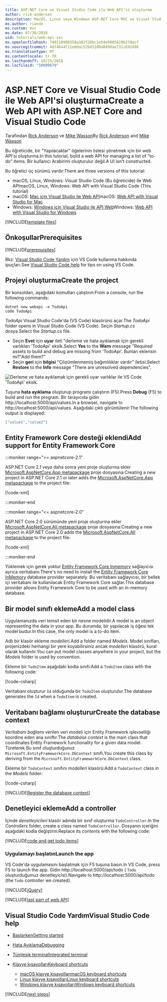 ```yaml
---
title: ASP.NET Core ve Visual Studio Code ile Web API'si oluşturma
author: rick-anderson
description: MacOS, Linux veya Windows ASP.NET Core MVC ve Visual Studio Code ile bir web API'si oluşturma
ms.author: riande
ms.custom: mvc
ms.date: 07/30/2018
uid: tutorials/web-api-vsc
ms.openlocfilehash: 740110908358a382f20bc1e54e98056296278acf
ms.sourcegitcommit: 4d74644f11e0dac52b4510048490ae731c691496
ms.translationtype: MT
ms.contentlocale: tr-TR
ms.lasthandoff: 10/25/2018
ms.locfileid: "50089670"
---
```

# <a name="create-a-web-api-with-aspnet-core-and-visual-studio-code"></a><span data-ttu-id="e4c64-103">ASP.NET Core ve Visual Studio Code ile Web API'si oluşturma</span><span class="sxs-lookup"><span data-stu-id="e4c64-103">Create a Web API with ASP.NET Core and Visual Studio Code</span></span>

<span data-ttu-id="e4c64-104">Tarafından [Rick Anderson](https://twitter.com/RickAndMSFT) ve [Mike Wasson](https://github.com/mikewasson)</span><span class="sxs-lookup"><span data-stu-id="e4c64-104">By [Rick Anderson](https://twitter.com/RickAndMSFT) and [Mike Wasson](https://github.com/mikewasson)</span></span>

<span data-ttu-id="e4c64-105">Bu öğreticide, bir "Yapılacaklar" öğelerinin listesi yönetmek için bir web API'si oluşturma.</span><span class="sxs-lookup"><span data-stu-id="e4c64-105">In this tutorial, build a web API for managing a list of "to-do" items.</span></span> <span data-ttu-id="e4c64-106">Bir kullanıcı Arabirimi oluşturulur değil.</span><span class="sxs-lookup"><span data-stu-id="e4c64-106">A UI isn't constructed.</span></span>

<span data-ttu-id="e4c64-107">Bu öğretici üç sürümü vardır:</span><span class="sxs-lookup"><span data-stu-id="e4c64-107">There are three versions of this tutorial:</span></span>

* <span data-ttu-id="e4c64-108">macOS, Linux, Windows: Visual Studio Code (Bu öğreticide) ile Web API</span><span class="sxs-lookup"><span data-stu-id="e4c64-108">macOS, Linux, Windows: Web API with Visual Studio Code (This tutorial)</span></span>
* <span data-ttu-id="e4c64-109">macOS: [Mac için Visual Studio ile Web API](xref:tutorials/first-web-api-mac)</span><span class="sxs-lookup"><span data-stu-id="e4c64-109">macOS: [Web API with Visual Studio for Mac](xref:tutorials/first-web-api-mac)</span></span>
* <span data-ttu-id="e4c64-110">Windows: [Windows için Visual Studio ile API Web](xref:tutorials/first-web-api)</span><span class="sxs-lookup"><span data-stu-id="e4c64-110">Windows: [Web API with Visual Studio for Windows](xref:tutorials/first-web-api)</span></span>

<!-- WARNING: The code AND images in this doc are used by uid: tutorials/web-api-vsc, tutorials/first-web-api-mac and tutorials/first-web-api. If you change any code/images in this tutorial, update uid: tutorials/web-api-vsc -->

[!INCLUDE[template files](../includes/webApi/intro.md)]

## <a name="prerequisites"></a><span data-ttu-id="e4c64-111">Önkoşullar</span><span class="sxs-lookup"><span data-stu-id="e4c64-111">Prerequisites</span></span>

[!INCLUDE[prerequisites](~/includes/net-core-prereqs-vscode.md)]

<span data-ttu-id="e4c64-112">Bkz: [Visual Studio Code Yardım](#visual-studio-code-help) için VS Code kullanma hakkında ipuçları.</span><span class="sxs-lookup"><span data-stu-id="e4c64-112">See [Visual Studio Code help](#visual-studio-code-help) for tips on using VS Code.</span></span>

## <a name="create-the-project"></a><span data-ttu-id="e4c64-113">Projeyi oluşturma</span><span class="sxs-lookup"><span data-stu-id="e4c64-113">Create the project</span></span>

<span data-ttu-id="e4c64-114">Bir konsoldan, aşağıdaki komutları çalıştırın:</span><span class="sxs-lookup"><span data-stu-id="e4c64-114">From a console, run the following commands:</span></span>

```console
dotnet new webapi -o TodoApi
code TodoApi
```

<span data-ttu-id="e4c64-115">*TodoApi* Visual Studio Code'da (VS Code) klasörünü açar.</span><span class="sxs-lookup"><span data-stu-id="e4c64-115">The *TodoApi* folder opens in Visual Studio Code (VS Code).</span></span> <span data-ttu-id="e4c64-116">Seçin *Startup.cs* dosya.</span><span class="sxs-lookup"><span data-stu-id="e4c64-116">Select the *Startup.cs* file.</span></span>

* <span data-ttu-id="e4c64-117">Seçin **Evet** için **uyar** ileti "derleme ve hata ayıklamak için gerekli varlıkları 'TodoApi' eksik.</span><span class="sxs-lookup"><span data-stu-id="e4c64-117">Select **Yes** to the **Warn** message "Required assets to build and debug are missing from 'TodoApi'.</span></span> <span data-ttu-id="e4c64-118">Bunları eklensin mi?"</span><span class="sxs-lookup"><span data-stu-id="e4c64-118">Add them?"</span></span>
* <span data-ttu-id="e4c64-119">Seçin **geri** için **bilgisi** "Çözümlenmemiş bağımlılıklar vardır" iletisi.</span><span class="sxs-lookup"><span data-stu-id="e4c64-119">Select **Restore** to the **Info** message "There are unresolved dependencies".</span></span>

<!-- uid: tutorials/first-mvc-app-xplat/start-mvc uses the pic below. If you change it, make sure it's consistent -->

![Derleme ve hata ayıklamak için gerekli uyar varlıklar ile VS Code 'TodoApi' eksik.](web-api-vsc/_static/vsc_restore.png)

<span data-ttu-id="e4c64-123">Tuşuna **hata ayıklama** oluşturup programı çalıştırın (F5).</span><span class="sxs-lookup"><span data-stu-id="e4c64-123">Press **Debug** (F5) to build and run the program.</span></span> <span data-ttu-id="e4c64-124">Bir tarayıcıda gidin http://localhost:5000/api/values.</span><span class="sxs-lookup"><span data-stu-id="e4c64-124">In a browser, navigate to http://localhost:5000/api/values.</span></span> <span data-ttu-id="e4c64-125">Aşağıdaki çıktı görüntülenir:</span><span class="sxs-lookup"><span data-stu-id="e4c64-125">The following output is displayed:</span></span>

```json
["value1","value2"]
```



## <a name="add-support-for-entity-framework-core"></a><span data-ttu-id="e4c64-126">Entity Framework Core desteği eklendi</span><span class="sxs-lookup"><span data-stu-id="e4c64-126">Add support for Entity Framework Core</span></span>

:::moniker range=">= aspnetcore-2.1"

<span data-ttu-id="e4c64-127">ASP.NET Core 2.1 veya daha sonra yeni proje oluşturma ekler [Microsoft.AspNetCore.App metapackage](xref:fundamentals/metapackage-app) proje dosyasına:</span><span class="sxs-lookup"><span data-stu-id="e4c64-127">Creating a new project in ASP.NET Core 2.1 or later adds the [Microsoft.AspNetCore.App metapackage](xref:fundamentals/metapackage-app) to the project file:</span></span>

[!code-xml[](first-web-api/samples/2.1/TodoApi/TodoApi.csproj?name=snippet_Metapackage&highlight=2)]

:::moniker-end

:::moniker range="<= aspnetcore-2.0"

<span data-ttu-id="e4c64-128">ASP.NET Core 2.0 sürümünde yeni proje oluşturma ekler [Microsoft.AspNetCore.All metapackage](xref:fundamentals/metapackage) proje dosyasına:</span><span class="sxs-lookup"><span data-stu-id="e4c64-128">Creating a new project in ASP.NET Core 2.0 adds the [Microsoft.AspNetCore.All metapackage](xref:fundamentals/metapackage) to the project file:</span></span>

[!code-xml[](first-web-api/samples/2.0/TodoApi/TodoApi.csproj?name=snippet_Metapackage&highlight=2)]

:::moniker-end

<span data-ttu-id="e4c64-129">Yüklemek için gerek yoktur [Entity Framework Core Inmemory](/ef/core/providers/in-memory/) sağlayıcısı ayrıca veritabanı.</span><span class="sxs-lookup"><span data-stu-id="e4c64-129">There's no need to install the [Entity Framework Core InMemory](/ef/core/providers/in-memory/) database provider separately.</span></span> <span data-ttu-id="e4c64-130">Bu veritabanı sağlayıcısı, bir bellek içi veritabanı ile kullanılacak Entity Framework Core sağlar.</span><span class="sxs-lookup"><span data-stu-id="e4c64-130">This database provider allows Entity Framework Core to be used with an in-memory database.</span></span>

## <a name="add-a-model-class"></a><span data-ttu-id="e4c64-131">Bir model sınıfı ekleme</span><span class="sxs-lookup"><span data-stu-id="e4c64-131">Add a model class</span></span>

<span data-ttu-id="e4c64-132">Uygulamanızda veri temsil eden bir nesne modelidir.</span><span class="sxs-lookup"><span data-stu-id="e4c64-132">A model is an object representing the data in your app.</span></span> <span data-ttu-id="e4c64-133">Bu durumda, bir yapılacak iş öğesi tek model budur.</span><span class="sxs-lookup"><span data-stu-id="e4c64-133">In this case, the only model is a to-do item.</span></span>

<span data-ttu-id="e4c64-134">Adlı bir klasör ekleme *modelleri*.</span><span class="sxs-lookup"><span data-stu-id="e4c64-134">Add a folder named *Models*.</span></span> <span data-ttu-id="e4c64-135">Model sınıfları, projenizdeki herhangi bir yere koyabilirsiniz ancak *modelleri* klasörü, kural olarak kullanılır.</span><span class="sxs-lookup"><span data-stu-id="e4c64-135">You can put model classes anywhere in your project, but the *Models* folder is used by convention.</span></span>

<span data-ttu-id="e4c64-136">Ekleme bir `TodoItem` aşağıdaki kodla sınıfı:</span><span class="sxs-lookup"><span data-stu-id="e4c64-136">Add a `TodoItem` class with the following code:</span></span>

[!code-csharp[](first-web-api/samples/2.0/TodoApi/Models/TodoItem.cs)]

<span data-ttu-id="e4c64-137">Veritabanı oluşturur `Id` olduğunda bir `TodoItem` oluşturulur.</span><span class="sxs-lookup"><span data-stu-id="e4c64-137">The database generates the `Id` when a `TodoItem` is created.</span></span>

## <a name="create-the-database-context"></a><span data-ttu-id="e4c64-138">Veritabanı bağlamı oluşturur</span><span class="sxs-lookup"><span data-stu-id="e4c64-138">Create the database context</span></span>

<span data-ttu-id="e4c64-139">*Veritabanı bağlamı* verilen veri modeli için Entity Framework işlevselliği koordine eden ana sınıftır.</span><span class="sxs-lookup"><span data-stu-id="e4c64-139">The *database context* is the main class that coordinates Entity Framework functionality for a given data model.</span></span> <span data-ttu-id="e4c64-140">Türeterek Bu sınıf oluşturduğunuz `Microsoft.EntityFrameworkCore.DbContext` sınıfı.</span><span class="sxs-lookup"><span data-stu-id="e4c64-140">You create this class by deriving from the `Microsoft.EntityFrameworkCore.DbContext` class.</span></span>

<span data-ttu-id="e4c64-141">Ekleme bir `TodoContext` sınıfını *modelleri* klasörü:</span><span class="sxs-lookup"><span data-stu-id="e4c64-141">Add a `TodoContext` class in the *Models* folder:</span></span>

[!code-csharp[](first-web-api/samples/2.0/TodoApi/Models/TodoContext.cs)]

[!INCLUDE[Register the database context](../includes/webApi/register_dbContext.md)]

## <a name="add-a-controller"></a><span data-ttu-id="e4c64-142">Denetleyici ekleme</span><span class="sxs-lookup"><span data-stu-id="e4c64-142">Add a controller</span></span>

<span data-ttu-id="e4c64-143">İçinde *denetleyicileri* klasör adında bir sınıf oluşturma `TodoController`.</span><span class="sxs-lookup"><span data-stu-id="e4c64-143">In the *Controllers* folder, create a class named `TodoController`.</span></span> <span data-ttu-id="e4c64-144">Dosyanın içeriğini aşağıdaki kodla değiştirin:</span><span class="sxs-lookup"><span data-stu-id="e4c64-144">Replace its contents with the following code:</span></span>

[!INCLUDE[code and get todo items](../includes/webApi/getTodoItems.md)]

### <a name="launch-the-app"></a><span data-ttu-id="e4c64-145">Uygulamayı başlatın</span><span class="sxs-lookup"><span data-stu-id="e4c64-145">Launch the app</span></span>

<span data-ttu-id="e4c64-146">VS Code'da uygulamasını başlatmak için F5 tuşuna basın.</span><span class="sxs-lookup"><span data-stu-id="e4c64-146">In VS Code, press F5 to launch the app.</span></span> <span data-ttu-id="e4c64-147">Gidin http://localhost:5000/api/todo ( `Todo` oluşturduğumuz denetleyicisi).</span><span class="sxs-lookup"><span data-stu-id="e4c64-147">Navigate to http://localhost:5000/api/todo (the `Todo` controller we created).</span></span>

[!INCLUDE[jQuery](../includes/webApi/add-jquery.md)]

[!INCLUDE[last part of web API](../includes/webApi/end.md)]

## <a name="visual-studio-code-help"></a><span data-ttu-id="e4c64-148">Visual Studio Code Yardım</span><span class="sxs-lookup"><span data-stu-id="e4c64-148">Visual Studio Code help</span></span>

* [<span data-ttu-id="e4c64-149">Başlarken</span><span class="sxs-lookup"><span data-stu-id="e4c64-149">Getting started</span></span>](https://code.visualstudio.com/docs)
* [<span data-ttu-id="e4c64-150">Hata Ayıklama</span><span class="sxs-lookup"><span data-stu-id="e4c64-150">Debugging</span></span>](https://code.visualstudio.com/docs/editor/debugging)
* [<span data-ttu-id="e4c64-151">Tümleşik terminal</span><span class="sxs-lookup"><span data-stu-id="e4c64-151">Integrated terminal</span></span>](https://code.visualstudio.com/docs/editor/integrated-terminal)
* [<span data-ttu-id="e4c64-152">Klavye kısayolları</span><span class="sxs-lookup"><span data-stu-id="e4c64-152">Keyboard shortcuts</span></span>](https://code.visualstudio.com/docs/getstarted/keybindings#_keyboard-shortcuts-reference)

  * [<span data-ttu-id="e4c64-153">macOS klavye kısayolları</span><span class="sxs-lookup"><span data-stu-id="e4c64-153">macOS keyboard shortcuts</span></span>](https://code.visualstudio.com/shortcuts/keyboard-shortcuts-macos.pdf)
  * [<span data-ttu-id="e4c64-154">Linux klavye kısayolları</span><span class="sxs-lookup"><span data-stu-id="e4c64-154">Linux keyboard shortcuts</span></span>](https://code.visualstudio.com/shortcuts/keyboard-shortcuts-linux.pdf)
  * [<span data-ttu-id="e4c64-155">Windows klavye kısayolları</span><span class="sxs-lookup"><span data-stu-id="e4c64-155">Windows keyboard shortcuts</span></span>](https://code.visualstudio.com/shortcuts/keyboard-shortcuts-windows.pdf)

[!INCLUDE[next steps](../includes/webApi/next.md)]
